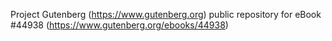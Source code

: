 Project Gutenberg (https://www.gutenberg.org) public repository for eBook #44938 (https://www.gutenberg.org/ebooks/44938)
